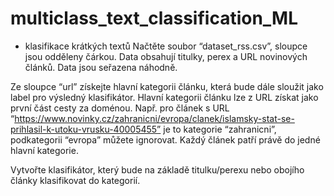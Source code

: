 # multiclass_text_classification_ML
- klasifikace krátkých textů
Načtěte soubor “dataset_rss.csv”, sloupce jsou odděleny čárkou. Data obsahují titulky, perex
a URL novinových článků. Data jsou seřazena náhodně.

Ze sloupce “url” získejte hlavní kategorii článku, která bude dále sloužit jako label pro
výsledný klasifikátor. Hlavní kategorii článku lze z URL získat jako první část cesty za
doménou. Např. pro článek s URL
“https://www.novinky.cz/zahranicni/evropa/clanek/islamsky-stat-se-prihlasil-k-utoku-vrusku-40005455” je to kategorie “zahranicni”, podkategorii “evropa” můžete
ignorovat. Každý článek patří právě do jedné hlavní kategorie.

Vytvořte klasifikátor, který bude na základě titulku/perexu nebo obojího články
klasifikovat do kategorií.

 
